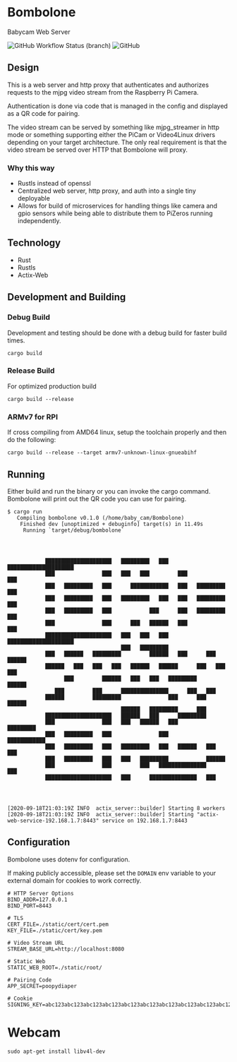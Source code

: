 # Bombolone

Babycam Web Server

![GitHub Workflow Status (branch)](https://img.shields.io/github/workflow/status/andricDu/Bombolone/Rust/main?style=for-the-badge)
![GitHub](https://img.shields.io/github/license/andricDu/Bombolone?style=for-the-badge)

## Design

This is a web server and http proxy that authenticates and authorizes requests to the mjpg video stream from the Raspberry Pi Camera.

Authentication is done via code that is managed in the config and displayed as a QR code for pairing.

The video stream can be served by something like mjpg_streamer in http mode or something supporting either the PiCam or Video4Linux drivers depending on your target architecture. The only real requirement is that the video stream be served over HTTP that Bombolone will proxy.

### Why this way

- Rustls instead of openssl
- Centralized web server, http proxy, and auth into a single tiny deployable
- Allows for build of microservices for handling things like camera and gpio sensors while being able to distribute them to PiZeros running independently.

## Technology

- Rust
- Rustls
- Actix-Web

## Development and Building

### Debug Build

Development and testing should be done with a debug build for faster build times.

```shell script
cargo build
```

### Release Build

For optimized production build

```shell script
cargo build --release
```

### ARMv7 for RPI

If cross compiling from AMD64 linux, setup the toolchain properly and then do the following:

```shell script
cargo build --release --target armv7-unknown-linux-gnueabihf
```

## Running

Either build and run the binary or you can invoke the cargo command. Bombolone will print out the QR code you can use for pairing.

```shell script
$ cargo run
   Compiling bombolone v0.1.0 (/home/baby_cam/Bombolone)
    Finished dev [unoptimized + debuginfo] target(s) in 11.49s
     Running `target/debug/bombolone`




            █████████████████████   █████████   ███   █████████████████████
            ███               ███   ███   ███         ███               ███
            ███   █████████   ███      ████████████   ███   █████████   ███
            ███   █████████   ███   █████████   ███   ███   █████████   ███
            ███   █████████   ███            ███      ███   █████████   ███
            ███               ███      ███   ██████   ███               ███
            █████████████████████   ███   ███   ███   █████████████████████
                                    ███   █████████
            ███   ██████   █████████         ██████   ███      ███   ██████
            ██████   ███   ███   ███   ██████   ██████      ███   ███   ███
                  ███         ██████   ███   ███   █████████         ██████
               ███         ███      ███████████████      ███   ███
            ██████         █████████               ███      ███      ██████
                                    ██████   █████████      ███
            █████████████████████   ██████   ███      █████████
            ███               ███   ███   ██████   ███         █████████
            ███   █████████   ███               ███         ████████████
            ███   █████████   ███   █████████   ███   ██████   ███   ███
            ███   █████████   ███   ███   █████████            ██████
            ███               ███         ███   ███████████████         ███
            █████████████████████   ███      ███████████████   ███




[2020-09-18T21:03:19Z INFO  actix_server::builder] Starting 8 workers
[2020-09-18T21:03:19Z INFO  actix_server::builder] Starting "actix-web-service-192.168.1.7:8443" service on 192.168.1.7:8443

```

## Configuration

Bombolone uses dotenv for configuration.

If making publicly accessible, please set the `DOMAIN` env variable to your external domain for cookies to work correctly.

```shell script
# HTTP Server Options
BIND_ADDR=127.0.0.1
BIND_PORT=8443

# TLS
CERT_FILE=./static/cert/cert.pem
KEY_FILE=./static/cert/key.pem

# Video Stream URL
STREAM_BASE_URL=http://localhost:8080

# Static Web
STATIC_WEB_ROOT=./static/root/

# Pairing Code
APP_SECRET=poopydiaper

# Cookie
SIGNING_KEY=abc123abc123abc123abc123abc123abc123abc123abc123abc123abc123

```

# Webcam

```
sudo apt-get install libv4l-dev
```
